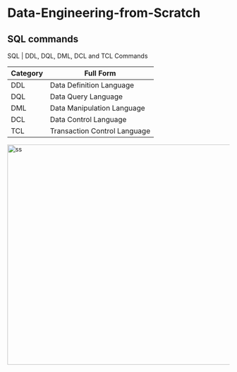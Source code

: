 # Data-Engineering-from-Scratch 

## SQL commands

SQL | DDL, DQL, DML, DCL and TCL Commands

| Category | Full Form |
| ------ | ------ |
| DDL | Data Definition Language |
| DQL | Data Query Language |
| DML | Data Manipulation Language |
| DCL | Data Control Language |
| TCL | Transaction Control Language |


<img width="964" height="500" alt="ss" src="https://media.geeksforgeeks.org/wp-content/uploads/20210920153429/new.png">
